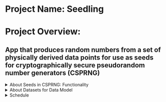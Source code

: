 # Project Name: **Seedling**

# Project Overview: 
## App that produces random numbers from a set of physically derived data points for use as seeds for cryptographically secure pseudorandom number generators (CSPRNG)

<details>
    <summary>About Seeds in CSPRNG:  Functionality</summary>
    User will be presented with a welcome page that allows user to upload a .csv file of a set of data composed of physical measurements that can be used as the [**initial entropy**](See: https://cryptobook.nakov.com/secure-random-generators), which are also known as **seeds**.  This initial entropy is used by a CSPRNG algorithm which expands to generate a token.  The best source of random intial entropy are true random numbers and these are usually obtained from physical measurements of a physical system.  This app will then hash the cryptographically secure random number via SHA-256 to maintain integrity.  The token, otherwise called a "seedling" in this app can be used for many functions including as secret tokens.  The goal of the app is to generate sufficiently random and cryptographically secure tokens for security applications by utilizing random physical data generated by devices or structures that produce and/or utilize zero emissions energy as seeds.  In this way this app can add value to a device because the device becomes a source for intial entropy to create cryptographically secure random numbers.  This will provide another functionality for these zero emissions devices with the potential of generating a source for real-time and continuous random data from monitors tracking the energy used and produced by the devices.
</details>

<details>
    <summary>About Datasets for Data Model</summary>
    1. App will utilize data as described above provided by the user via .csv files.  Example of target dataset type:  [Proton Exchange Membrane Datasets](https://www.kaggle.com/datasets/sepandhaghighi/proton-exchange-membrane-pem-fuel-cell-dataset); Additional citation for PEM dataset: S. Hamidi, S. Haghighi, K. Askari, Dataset of Standard Tests of Nafion 112 Membrane and Membrane Electrode Assembly (MEA) Activation Tests of Proton Exchange Membrane (PEM) Fuel Cell, ChemRxiv, (2020). doi:10.26434/chemrxiv.11902023.
    2. This app will need to temporarily store a limited amount of physical datasets introduced by the user in the form of a csv file using python.  JavaScript Crypto library will be used to generate cryptographically secure random numbers and JavaScript Digest will be utilized to apply SHA-256 hashing.
</details>

<details>
    <summary>Schedule</summary>

    Tasks:
```
    - [ ] Create welcome page with a section to input random data as seed that will start the process of generating a hashed token.
    - [ ] Location for uploading or downloading of physically derived random measurement data.
    - [ ] Location to temporarily store user datasets as csv using Python.
    - [ ] For additional seed generation datasets can be calculated for minimums/maximum/inflection points on a graph generated by the datasets.  This can be visualized and calculated in a seperate webpage.  The additional data points can be added to the temporary database.
    - [ ] Create empty database to temporarily store datasets.
    -[ ] Create api call for databases, CSPRNG algorithms and SHA-256 encoders.
    - [ ] Create login/logout page and backend for the user to store their seeds in their accounts.
  ```  
    
    HTML/CSS/JavaScript will be used to prepare the webpages.  Python will be used for calculations, Dango functions and models.
</details>
